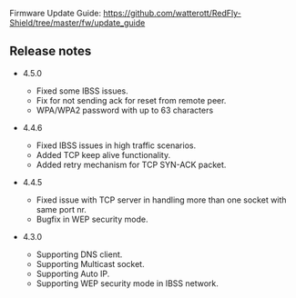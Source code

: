Firmware Update Guide: <https://github.com/watterott/RedFly-Shield/tree/master/fw/update_guide>


## Release notes

* 4.5.0
  * Fixed some IBSS issues.
  * Fix for not sending ack for reset from remote peer.
  * WPA/WPA2 password with up to 63 characters

* 4.4.6
  * Fixed IBSS issues in high traffic scenarios.
  * Added TCP keep alive functionality.
  * Added retry mechanism for TCP SYN-ACK packet.

* 4.4.5
  * Fixed issue with TCP server in handling more than one socket with same port nr.
  * Bugfix in WEP security mode.

* 4.3.0
  * Supporting DNS client.
  * Supporting Multicast socket.
  * Supporting Auto IP.
  * Supporting WEP security mode in IBSS network.
